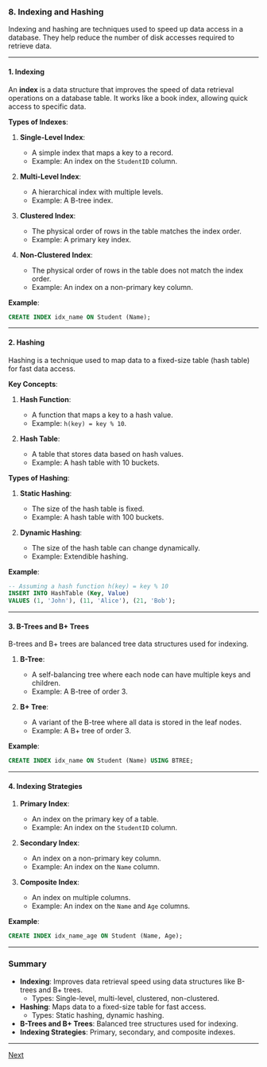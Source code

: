 ### **8. Indexing and Hashing**

Indexing and hashing are techniques used to speed up data access in a database. They help reduce the number of disk accesses required to retrieve data.

---

#### **1. Indexing**
An **index** is a data structure that improves the speed of data retrieval operations on a database table. It works like a book index, allowing quick access to specific data.

**Types of Indexes**:
1. **Single-Level Index**:
   - A simple index that maps a key to a record.
   - Example: An index on the `StudentID` column.

2. **Multi-Level Index**:
   - A hierarchical index with multiple levels.
   - Example: A B-tree index.

3. **Clustered Index**:
   - The physical order of rows in the table matches the index order.
   - Example: A primary key index.

4. **Non-Clustered Index**:
   - The physical order of rows in the table does not match the index order.
   - Example: An index on a non-primary key column.

**Example**:
```sql
CREATE INDEX idx_name ON Student (Name);
```

---

#### **2. Hashing**
Hashing is a technique used to map data to a fixed-size table (hash table) for fast data access.

**Key Concepts**:
1. **Hash Function**:
   - A function that maps a key to a hash value.
   - Example: `h(key) = key % 10`.

2. **Hash Table**:
   - A table that stores data based on hash values.
   - Example: A hash table with 10 buckets.

**Types of Hashing**:
1. **Static Hashing**:
   - The size of the hash table is fixed.
   - Example: A hash table with 100 buckets.

2. **Dynamic Hashing**:
   - The size of the hash table can change dynamically.
   - Example: Extendible hashing.

**Example**:
```sql
-- Assuming a hash function h(key) = key % 10
INSERT INTO HashTable (Key, Value)
VALUES (1, 'John'), (11, 'Alice'), (21, 'Bob');
```

---

#### **3. B-Trees and B+ Trees**
B-trees and B+ trees are balanced tree data structures used for indexing.

1. **B-Tree**:
   - A self-balancing tree where each node can have multiple keys and children.
   - Example: A B-tree of order 3.

2. **B+ Tree**:
   - A variant of the B-tree where all data is stored in the leaf nodes.
   - Example: A B+ tree of order 3.

**Example**:
```sql
CREATE INDEX idx_name ON Student (Name) USING BTREE;
```

---

#### **4. Indexing Strategies**
1. **Primary Index**:
   - An index on the primary key of a table.
   - Example: An index on the `StudentID` column.

2. **Secondary Index**:
   - An index on a non-primary key column.
   - Example: An index on the `Name` column.

3. **Composite Index**:
   - An index on multiple columns.
   - Example: An index on the `Name` and `Age` columns.

**Example**:
```sql
CREATE INDEX idx_name_age ON Student (Name, Age);
```

---

### **Summary**
- **Indexing**: Improves data retrieval speed using data structures like B-trees and B+ trees.
  - Types: Single-level, multi-level, clustered, non-clustered.
- **Hashing**: Maps data to a fixed-size table for fast access.
  - Types: Static hashing, dynamic hashing.
- **B-Trees and B+ Trees**: Balanced tree structures used for indexing.
- **Indexing Strategies**: Primary, secondary, and composite indexes.

---

[Next](./09DBMS.md)